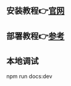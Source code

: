 ## 安装教程👉[官网](https://vuepress.vuejs.org/zh/)

## 部署教程👉[参考](https://github.com/jenkey2011/vuepress-deploy/blob/master/README.zh-CN.md)

## 本地调试
npm run docs:dev